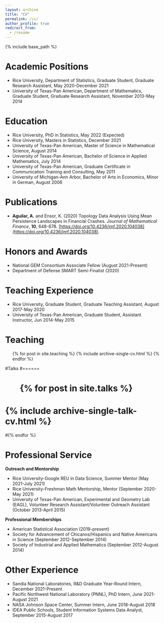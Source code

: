 ```yaml
---
layout: archive
title: "CV"
permalink: /cv/
author_profile: true
redirect_from:
  - /resume
---
```


{% include base_path %}

Academic Positions 
===================

* Rice University, Department of Statistics, Graduate Student, Graduate Research Assistant, May 2020-December 2021
* University of Texas-Pan American, Department of Mathematics, Graduate Student, Graduate Research Assistant, November 2013-May 2014

Education
======

* Rice University, PhD in Statistics,  May 2022 (Expected)
* Rice University, Masters in Statistics, December 2021
* University of Texas-Pan American, Master of Science in Mathematical Science, August 2014
* University of Texas-Pan American, Bachelor of Science in Applied Mathematics, July 2014
* University of Texas-Pan American, Graduate Certificate in Communication Training and Consulting, May 2011
* University of Michigan-Ann Arbor, Bachelor of Arts in Economics, Minor in German, August 2006
                                                                          
Publications
============
* **Aguilar, A.** and Ensor, K. (2020) Topology Data Analysis Using Mean Persistence Landscapes in Financial Crashes. *Journal of Mathematical Finance*, **10**, 648-678. [https://doi.org/10.4236/jmf.2020.104038](https://doi.org/10.4236/jmf.2020.104038).

Honors and Awards
=================
* National GEM Consortium Associate Fellow (August 2021-Present)
* Department of Defense SMART Semi-Finalist (2020)

Teaching Experience
===================
* Rice University, Graduate Student, Graduate Teaching Assistant, August 2017-May 2020
* University of Texas-Pan American, Graduate Student, Assistant Instructor, Jun 2014-May 2015

Teaching
======
  <ul>{% for post in site.teaching %}
    {% include archive-single-cv.html %}
  {% endfor %}</ul>

#Talks
#======
 # <ul>{% for post in site.talks %}
  #  {% include archive-single-talk-cv.html %}
  #{% endfor %}</ul>

Professional Service
====================
**Outreach and Mentorship**
* Rice University-Google REU in Data Science, Summer Mentor (May 2021-July 2021)
*	Rice University-Freshman Math Mentorship, Mentor (September 2020-May 2021)
*	University of Texas-Pan American, Experimental and Geometry Lab (EAGL), Volunteer Research Assistant/Volunteer Outreach Assistant (October 2013-April 2015)

**Professional Memberships**
*	American Statistical Association (2019-present)
*	Society for Advancement of Chicanos/Hispanics and Native Americans in Science (September 2012-September 2014)
*	Society of Industrial and Applied Mathematics (September 2012-August 2014)

Other Experience
==================
* Sandia National Laboratories, R&D Graduate Year-Round Intern, December 2021-Present
* Pacific Northwest National Laboratory (PNNL), PhD Intern, June 2021-August 2021
* NASA Johnson Space Center, Summer Intern, June 2018-August 2018
* IDEA Public Schools, Student Information Systems Data Analyst, September 2015-August 2017
